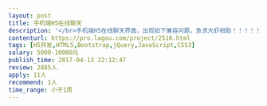 ```yaml
---                
layout: post       
title: 手机端H5在线聊天           
description: '</br>手机端H5在线聊天界面，出现如下兼容问题，急求大虾相助！！！！！</br>1。聊天信息输入框被键盘挡住，主要出现在苹果手机。</br>2、手机端第一次访问H5在线聊天界面，界面正常；相同的url，在第一次访问未关闭的情况下，第二次打开后，无法与后台交互。</br>3、输入内容后，点击“发送”（H5页面）按钮，内容发不出去，只是将手机键盘收起来，偶发现象。</br>4、发送图片时，右边滚动条无法定位到最底部。</br>5、发送的图片发大时，显示错误，只能显示出一半。</br>'     
contenturl: https://pro.lagou.com/project/2516.html      
tags: [H5开发,HTML5,Bootstrap,jQuery,JavaScript,CSS3]            
salary: 5000-10000元          
publish_time: 2017-04-13 22:12:47         
review: 2885人                   
apply: 11人                   
recommend: 1人                   
time_range: 小于1周              
---                 
```

